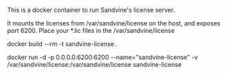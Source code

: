 This is a docker container to run Sandvine's license server.

It mounts the licenses from /var/sandvine/license on the host,
and exposes port 6200. Place your *.lic files in the /var/sandvine/license

docker build --rm -t sandvine-license  .

docker run -d -p 0.0.0.0:6200:6200 --name="sandvine-license" -v /var/sandvine/license:/var/sandvine/license sandvine-license
